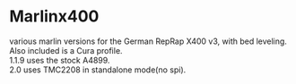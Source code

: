 # Marlinx400
various marlin versions for the German RepRap X400 v3, with bed leveling.<br/>  Also included is a Cura profile.<br/> 1.1.9 uses the stock A4899.<br/> 2.0 uses TMC2208 in standalone mode(no spi).
